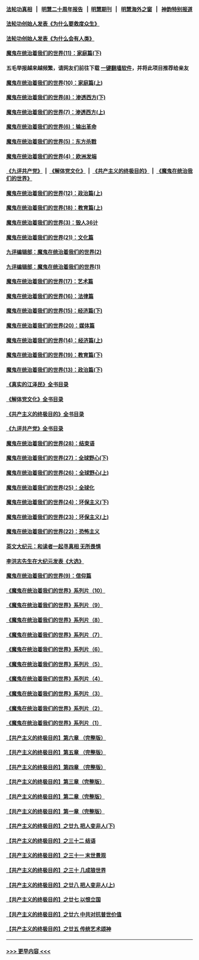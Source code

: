 #### [法轮功真相](https://github.com/gfw-breaker/truth/blob/master/README.md?t=0) &nbsp;&nbsp;|&nbsp;&nbsp; [明慧二十周年报告](https://github.com/gfw-breaker/mh-reports/blob/master/README.md?t=0) &nbsp;&nbsp;|&nbsp;&nbsp;[明慧期刊](https://github.com/gfw-breaker/mh-qikan) &nbsp;&nbsp;|&nbsp;&nbsp; [明慧海外之窗](https://github.com/gfw-breaker/mh-news/blob/master/README.md?t=0) &nbsp;&nbsp;|&nbsp;&nbsp; [神韵特别报道](https://github.com/gfw-breaker/mh-news/blob/master/shenyun.md?t=0)
#### [法轮功创始人发表《为什么要救度众生》](../pages/nsc422/n13975246.md?t=05042143) 
#### [法轮功创始人发表《为什么会有人类》](../pages/nsc422/n13912117.md?t=05042143) 
#### [魔鬼在统治着我们的世界(11)：家庭篇(下)](../pages/nsc422/n10440961.md?t=05042143) 
#### 五毛举报越来越频繁，请网友们前往下载 [一键翻墙软件](https://github.com/gfw-breaker/ssr-accounts)，并将此项目推荐给亲友
#### [魔鬼在统治着我们的世界(10)：家庭篇(上)](../pages/nsc422/n10435448.md?t=05042143) 
#### [魔鬼在统治着我们的世界(8)：渗透西方(下)](../pages/nsc422/n10429603.md?t=05042143) 
#### [魔鬼在统治着我们的世界(7)：渗透西方(上)](../pages/nsc422/n10426013.md?t=05042143) 
#### [魔鬼在统治着我们的世界(6)：输出革命](../pages/nsc422/n10421536.md?t=05042143) 
#### [魔鬼在统治着我们的世界(5)：东方杀戮](../pages/nsc422/n10417707.md?t=05042143) 
#### [魔鬼在统治着我们的世界(4)：欧洲发端](../pages/nsc422/n10414890.md?t=05042143) 
#### [《九评共产党》](https://github.com/begood0513/9ping.md/blob/master/README.md) &nbsp;|&nbsp; [《解体党文化》](../../../../jtdwh.md/blob/master/README.md)  &nbsp;|&nbsp; [《共产主义的终极目的》](../../../../gczydzjmd.md/blob/master/README.md) &nbsp;|&nbsp; [《魔鬼在统治我们的世界》](../../../../mgztzwmdsj.md/blob/master/README.md) 
#### [魔鬼在统治着我们的世界(12)：政治篇(上)](../pages/nsc422/n10444576.md?t=05042143) 
#### [魔鬼在统治着我们的世界(18)：教育篇(上)](../pages/nsc422/n10526970.md?t=05042143) 
#### [魔鬼在统治着我们的世界(3)：毁人36计](../pages/nsc422/n10411583.md?t=05042143) 
#### [魔鬼在统治着我们的世界(21)：文化篇](../pages/nsc422/n10597706.md?t=05042143) 
#### [九评编辑部：魔鬼在统治着我们的世界(2)](../pages/nsc422/n10410036.md?t=05042143) 
#### [九评编辑部：魔鬼在统治着我们的世界(1)](../pages/nsc422/n10406825.md?t=05042143) 
#### [魔鬼在统治着我们的世界(17)：艺术篇](../pages/nsc422/n10499093.md?t=05042143) 
#### [魔鬼在统治着我们的世界(16)：法律篇](../pages/nsc422/n10485969.md?t=05042143) 
#### [魔鬼在统治着我们的世界(15)：经济篇(下)](../pages/nsc422/n10469975.md?t=05042143) 
#### [魔鬼在统治着我们的世界(20)：媒体篇](../pages/nsc422/n10586579.md?t=05042143) 
#### [魔鬼在统治着我们的世界(14)：经济篇(上)](../pages/nsc422/n10457370.md?t=05042143) 
#### [魔鬼在统治着我们的世界(19)：教育篇(下)](../pages/nsc422/n10564808.md?t=05042143) 
#### [魔鬼在统治着我们的世界(13)：政治篇(下)](../pages/nsc422/n10448270.md?t=05042143) 
#### [《真实的江泽民》全书目录](../pages/nsc422/n13721399.md?t=05042143) 
#### [《解体党文化》全书目录](../pages/nsc422/n13721157.md?t=05042143) 
#### [《共产主义的终极目的》全书目录](../pages/nsc422/n13721048.md?t=05042143) 
#### [《九评共产党》全书目录](../pages/nsc422/n13708085.md?t=05042143) 
#### [魔鬼在统治着我们的世界(28)：结束语](../pages/nsc422/n10936246.md?t=05042143) 
#### [魔鬼在统治着我们的世界(27)：全球野心(下)](../pages/nsc422/n10928319.md?t=05042143) 
#### [魔鬼在统治着我们的世界(26)：全球野心(上)](../pages/nsc422/n10900318.md?t=05042143) 
#### [魔鬼在统治着我们的世界(25)：全球化](../pages/nsc422/n10788205.md?t=05042143) 
#### [魔鬼在统治着我们的世界(24)：环保主义(下)](../pages/nsc422/n10695307.md?t=05042143) 
#### [魔鬼在统治着我们的世界(23)：环保主义(上)](../pages/nsc422/n10688613.md?t=05042143) 
#### [魔鬼在统治着我们的世界(22)：恐怖主义](../pages/nsc422/n10614727.md?t=05042143) 
#### [英文大纪元：和读者一起寻真相 无所畏惧](../pages/nsc422/n12542027.md?t=05042143) 
#### [李洪志先生在大纪元发表《大选》](../pages/nsc422/n12534746.md?t=05042143) 
#### [魔鬼在统治着我们的世界(9)：信仰篇](../pages/nsc422/n10432159.md?t=05042143) 
#### [《魔鬼在统治着我们的世界》系列片（10）](../pages/nsc422/n12292670.md?t=05042143) 
#### [《魔鬼在统治着我们的世界》系列片（9）](../pages/nsc422/n12290859.md?t=05042143) 
#### [《魔鬼在统治着我们的世界》系列片（8）](../pages/nsc422/n12287445.md?t=05042143) 
#### [《魔鬼在统治着我们的世界》系列片（7）](../pages/nsc422/n12283425.md?t=05042143) 
#### [《魔鬼在统治着我们的世界》系列片（6）](../pages/nsc422/n12282314.md?t=05042143) 
#### [《魔鬼在统治着我们的世界》系列片（5）](../pages/nsc422/n12281419.md?t=05042143) 
#### [《魔鬼在统治着我们的世界》系列片（4）](../pages/nsc422/n12274024.md?t=05042143) 
#### [《魔鬼在统治着我们的世界》系列片（3）](../pages/nsc422/n12271322.md?t=05042143) 
#### [《魔鬼在统治着我们的世界》系列片（2）](../pages/nsc422/n12269049.md?t=05042143) 
#### [《魔鬼在统治着我们的世界》系列片（1）](../pages/nsc422/n12267575.md?t=05042143) 
#### [【共产主义的终极目的】第六章 （完整版）](../pages/nsc422/n11428913.md?t=05042143) 
#### [【共产主义的终极目的】第五章 （完整版）](../pages/nsc422/n11428912.md?t=05042143) 
#### [【共产主义的终极目的】第四章 （完整版）](../pages/nsc422/n11428907.md?t=05042143) 
#### [【共产主义的终极目的】第三章（完整版）](../pages/nsc422/n11428848.md?t=05042143) 
#### [【共产主义的终极目的】第二章（完整版）](../pages/nsc422/n11428831.md?t=05042143) 
#### [【共产主义的终极目的】第一章（完整版）](../pages/nsc422/n11417651.md?t=05042143) 
#### [【共产主义的终极目的】之廿九 把人变非人(下)](../pages/nsc422/n11344140.md?t=05042143) 
#### [【共产主义的终极目的】之三十二 结语](../pages/nsc422/n11360535.md?t=05042143) 
#### [【共产主义的终极目的】之三十一 末世景观](../pages/nsc422/n11351129.md?t=05042143) 
#### [【共产主义的终极目的】之三十 几成狼世界](../pages/nsc422/n11348280.md?t=05042143) 
#### [【共产主义的终极目的】之廿八 把人变非人(上)](../pages/nsc422/n11340492.md?t=05042143) 
#### [【共产主义的终极目的】之廿七 以恨立国](../pages/nsc422/n11336944.md?t=05042143) 
#### [【共产主义的终极目的】之廿六 中共对抗普世价值](../pages/nsc422/n11324785.md?t=05042143) 
#### [【共产主义的终极目的】之廿五 传统艺术颂神](../pages/nsc422/n11296396.md?t=05042143) 

----
#### [ >>> 更早内容 <<< ](../indexes/nsc422-earlier.md)
